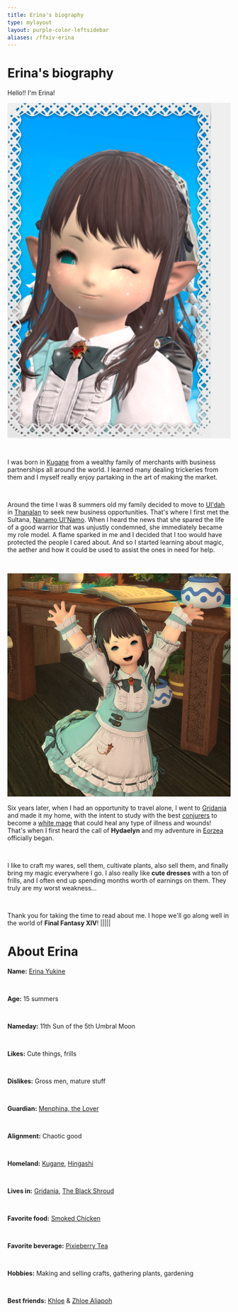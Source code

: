 ```yaml
---
title: Erina's biography
type: mylayout
layout: purple-color-leftsidebar
aliases: /ffxiv-erina
---
```


# Erina's biography

Hello!! I'm Erina!<div class="photo photo-right desktop-only-right-sidebar norecolor" style="background-color:#EFEFEF;"><img class="image content" alt="Portrait of Erina Yukine" src="portrait.webp"></div>

&nbsp;

I was born in [Kugane](https://finalfantasy.fandom.com/wiki/Kugane) from a wealthy family of merchants with business partnerships all around the world. I learned many dealing trickeries from them and I myself really enjoy partaking in the art of making the market.

&nbsp;

Around the time I was 8 summers old my family decided to move to [Ul'dah](https://finalfantasy.fandom.com/wiki/Ul'dah) in [Thanalan](https://finalfantasy.fandom.com/wiki/Thanalan) to seek new business opportunities. That's where I first met the Sultana, [Nanamo Ul'Namo](https://finalfantasy.fandom.com/wiki/Nanamo_Ul_Namo). When I heard the news that she spared the life of a good warrior that was unjustly condemned, she immediately became my role model. A flame sparked in me and I decided that I too would have protected the people I cared about. And so I started learning about magic, the aether and how it could be used to assist the ones in need for help.

&nbsp;

<div class="photo photo-left desktop-only-left-sidebar norecolor"><img class="image content" alt="Erina Yukine being happy" src="yay.webp"></div>

Six years later, when I had an opportunity to travel alone, I went to [Gridania](https://finalfantasy.fandom.com/wiki/Gridania) and made it my home, with the intent to study with the best [conjurers](https://ffxiv.consolegameswiki.com/wiki/Conjurer) to become a [white mage](https://ffxiv.consolegameswiki.com/wiki/White_mage) that could heal any type of illness and wounds! That's when I first heard the call of **Hydaelyn** and my adventure in [Eorzea](https://finalfantasy.fandom.com/wiki/Eorzea) officially began.


&nbsp;

I like to craft my wares, sell them, cultivate plants, also sell them, and finally bring my magic everywhere I go. I also really like **cute dresses** with a ton of frills, and I often end up spending months worth of earnings on them. They truly are my worst weakness...

&nbsp;

Thank you for taking the time to read about me. I hope we'll go along well in the world of **Final Fantasy XIV**!
|||||
# About Erina
**Name:** [Erina Yukine](https://eu.finalfantasyxiv.com/lodestone/character/49272662/)

&nbsp;

**Age:** 15 summers

&nbsp;

**Nameday:** 11th Sun of the 5th Umbral Moon

&nbsp;

**Likes:** Cute things, frills

&nbsp;

**Dislikes:** Gross men, mature stuff


&nbsp;

**Guardian:** [Menphina, the Lover](https://finalfantasy.fandom.com/wiki/Menphina)

&nbsp;

**Alignment:** Chaotic good

&nbsp;

**Homeland:** [Kugane](https://finalfantasy.fandom.com/wiki/Kugane), [Hingashi](https://finalfantasy.fandom.com/wiki/Hingashi)

&nbsp;

**Lives in:** [Gridania](https://finalfantasy.fandom.com/wiki/Gridania), [The Black Shroud](https://finalfantasy.fandom.com/wiki/Black_Shroud)

&nbsp;

**Favorite food:** [Smoked Chicken](https://eu.finalfantasyxiv.com/lodestone/playguide/db/item/ee851a0fcfc/)

&nbsp;

**Favorite beverage:** [Pixieberry Tea](https://eu.finalfantasyxiv.com/lodestone/playguide/db/item/8dac162a78d/)

&nbsp;

**Hobbies:** Making and selling crafts, gathering plants, gardening

&nbsp;

**Best friends:** [Khloe](https://finalfantasy.fandom.com/wiki/Khloe_Aliapoh) & [Zhloe Aliapoh](https://finalfantasy.fandom.com/wiki/Zhloe_Aliapoh)
